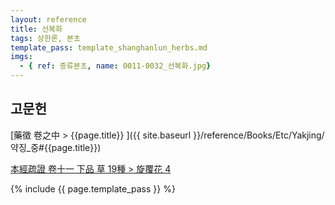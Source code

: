 ```yaml
---
layout: reference
title: 선복화
tags: 상한론, 본초
template_pass: template_shanghanlun_herbs.md
imgs:
  - { ref: 증류본초, name: 0011-0032_선복화.jpg}
---
```




## 고문헌

[藥徵 卷之中 > {{page.title}} ]({{ site.baseurl }}/reference/Books/Etc/Yakjing/약징_중#{{page.title}})

[本經疏證 卷十一 下品 草 19種 > 旋覆花 4](https://mediclassics.kr/books/154/volume/11/#content_31)

{% include {{ page.template_pass }} %}
